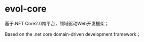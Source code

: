 # evol-core

基于.NET Core2.0跨平台，领域驱动Web开发框架；

Based on the .net core domain-driven development framework；
